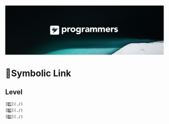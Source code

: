[![background](./background.png)](https://programmers.co.kr/)
# :dart:Symbolic Link

## Level
    [1️⃣](./)
    [2️⃣](./)
    [3️⃣](./)
